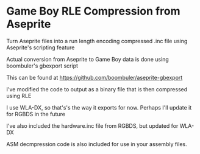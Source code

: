 # Game Boy RLE Compression from Aseprite
 Turn Aseprite files into a run length encoding compressed .inc file using Aseprite's scripting feature
 
 Actual conversion from Aseprite to Game Boy data is done using boombuler's gbexport script
 
 This can be found at https://github.com/boombuler/aseprite-gbexport
 
 I've modified the code to output as a binary file that is then compressed using RLE
 
 I use WLA-DX, so that's's the way it exports for now. Perhaps I'll update it for RGBDS in the future

 I've also included the hardware.inc file from RGBDS, but updated for WLA-DX
 
 ASM decmpression code is also included for use in your assembly files.
